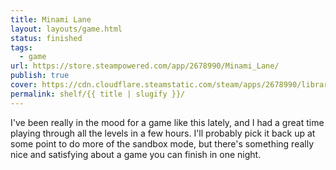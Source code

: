 ```yaml
---
title: Minami Lane
layout: layouts/game.html
status: finished
tags:
  - game
url: https://store.steampowered.com/app/2678990/Minami_Lane/
publish: true
cover: https://cdn.cloudflare.steamstatic.com/steam/apps/2678990/library_600x900_2x.jpg?t=1743429900
permalink: shelf/{{ title | slugify }}/
---
```

I've been really in the mood for a game like this lately, and I had a great time playing through all the levels in a few hours. I'll probably pick it back up at some point to do more of the sandbox mode, but there's something really nice and satisfying about a game you can finish in one night.